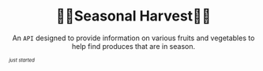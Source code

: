 <h1 align="center">🥒🍇Seasonal Harvest🍋🥔</h1>
<div align="center">
  An <code>API</code> designed to provide information on various fruits and vegetables to help find produces that are in season. 
</div>

<sub><sup>*just started*</sup></sub>
